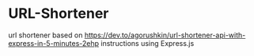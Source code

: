 # URL-Shortener
url shortener based on https://dev.to/agorushkin/url-shortener-api-with-express-in-5-minutes-2ehp instructions using Express.js
